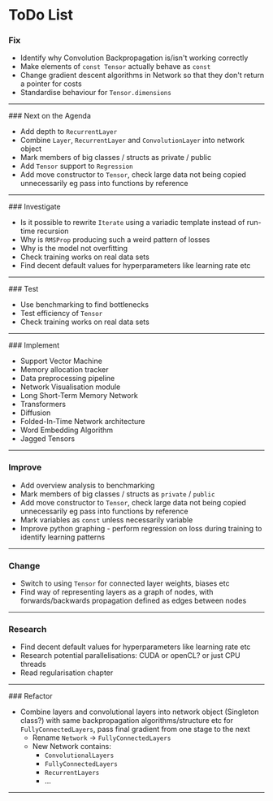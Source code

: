 
# ToDo List

### Fix
  -  Identify why Convolution Backpropagation is/isn't working correctly
  -  Make elements of `const Tensor` actually behave as `const`
  -  Change gradient descent algorithms in Network so that they don't return a pointer for costs
  -  Standardise behaviour for `Tensor.dimensions`
  
-----------------------------------------------------------------------

### Next on the Agenda
 -  Add depth to `RecurrentLayer`
 -  Combine `Layer`, `RecurrentLayer` and `ConvolutionLayer` into network object
 -  Mark members of big classes / structs as private / public
 -  Add `Tensor` support to `Regression`
 -  Add move constructor to `Tensor`, check large data not being copied unnecessarily eg pass into functions by reference

-----------------------------------------------------------------------

### Investigate
 -  Is it possible to rewrite `Iterate` using a variadic template instead of run-time recursion
 -  Why is `RMSProp` producing such a weird pattern of losses
 -  Why is the model not overfitting
 -  Check training works on real data sets
 -  Find decent default values for hyperparameters like learning rate etc

-----------------------------------------------------------------------

### Test
 -  Use benchmarking to find bottlenecks
 -  Test efficiency of `Tensor`
 -  Check training works on real data sets

-----------------------------------------------------------------------

### Implement
 -  Support Vector Machine
 -  Memory allocation tracker
 -  Data preprocessing pipeline
 -  Network Visualisation module
 -  Long Short-Term Memory Network
 -  Transformers
 -  Diffusion
 -  Folded-In-Time Network architecture
 -  Word Embedding Algorithm
 -  Jagged Tensors

-----------------------------------------------------------------------

### Improve
 -  Add overview analysis to benchmarking
 -  Mark members of big classes / structs as `private` / `public`
 -  Add move constructor to `Tensor`, check large data not being copied unnecessarily eg pass into functions by reference
 -  Mark variables as `const` unless necessarily variable
 -  Improve python graphing - perform regression on loss during training to identify learning patterns

-----------------------------------------------------------------------

### Change
 -  Switch to using `Tensor` for connected layer weights, biases etc
 -  Find way of representing layers as a graph of nodes, with forwards/backwards propagation defined as edges between nodes

-----------------------------------------------------------------------

### Research
 -  Find decent default values for hyperparameters like learning rate etc
 -  Research potential parallelisations: CUDA or openCL? or just CPU threads
 -  Read regularisation chapter

-----------------------------------------------------------------------

### Refactor
 -  Combine layers and convolutional layers into network object (Singleton class?) with same backpropagation algorithms/structure etc for `FullyConnectedLayers`, pass final gradient from one stage to the next
     - Rename `Network` -> `FullyConnectedLayers`
     - New Network contains:   
         - `ConvolutionalLayers`
         - `FullyConnectedLayers`
         - `RecurrentLayers`
         - ...

-----------------------------------------------------------------------
